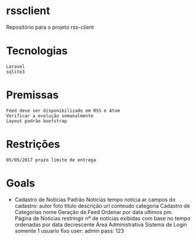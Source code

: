 # rssclient
Repositório para o projeto rss-client


# Tecnologias
	Laravel
	sqlite3
# Premissas
	Feed deve ser disponibilizado em RSS e Atom
	Verificar a evolução semanalmente
	Layout padrão bootstrap
# Restrições
	05/05/2017 prazo limite de entrega

# Goals
- Cadastro de Notícias
		Padrão Noticias
		tempo noticia ar
		campos do cadastro:
			autor
			foto
			titulo
			descrição
			url
			conteudo
			categoria
	Cadastro de Categorias
			nome
	Geração de Feed
		Ordenar por data
		ultimos pm.			
	Página de Notícias
		restringir nº de noticias exibidas com base no tempo
		ordenadas por data decrescente
	Área Administrativa
	Sistema de Login
		somente 1 usuario fixo
			user: admin
			pass: 123
